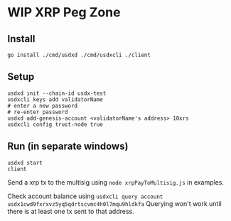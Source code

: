 # WIP XRP Peg Zone

## Install

    go install ./cmd/usdxd ./cmd/usdxcli ./client

## Setup

    usdxd init --chain-id usdx-test
    usdxcli keys add validatorName
    # enter a new password
    # re-enter password
    usdxd add-genesis-account <validatorName's address> 10xrs
    usdxcli config trust-node true

## Run (in separate windows)

    usdxd start 
    client

Send a xrp tx to the multisig using `node xrpPayToMultisig.js` in examples.

Check account balance using `usdxcli query account usdx1cwd9fxrxvz5yq5qdrtscvmc4h0l7mqu9hldkfa`
Querying won't work until there is at least one tx sent to that address.